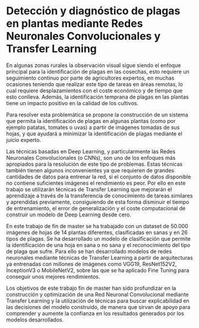 # Detección y diagnóstico de plagas en plantas mediante Redes Neuronales Convolucionales y Transfer Learning

En algunas zonas rurales la observación visual sigue siendo el enfoque principal para la identificación de plagas en las cosechas, esto requiere un seguimiento continuo por parte de agricultores expertos, en muchas ocasiones teniendo que realizar este tipo de tareas en áreas remotas, lo cual requiere desplazamientos con el coste económico y de tiempo que esto conlleva. Además, la identificación temprana de plagas en las plantas tiene un impacto positivo en la calidad de los cultivos.

Para resolver esta problemática se propone la construcción de un sistema que permita la identificación de plagas en algunas plantas (como por ejemplo patatas, tomates o uvas) a partir de imágenes tomadas de sus hojas, y que ayudará a minimizar la identificación de plagas mediante el juicio experto.

Las técnicas basadas en Deep Learning, y particularmente las Redes Neuronales Convolucionales (o CNNs), son uno de los enfoques más apropiados para la resolución de este tipo de problemas. Estas técnicas también tienen algunos inconvenientes ya que requieren de grandes cantidades de datos para entrenar la red, si el conjunto de datos disponible no contiene suficientes imágenes el rendimiento es peor. Por ello en este trabajo se utilizarán técnicas de Transfer Learning que mejorarán el aprendizaje a través de la transferencia de conocimiento de tareas similares y aprendidas previamente, consiguiendo de esta forma disminuir el tiempo de entrenamiento, el error de generalización y el coste computacional de construir un modelo de Deep Learning desde cero.

En este trabajo de fin de master se ha trabajado con un dataset de 50.000 imágenes de hojas de 14 plantas diferentes, clasificadas en sanas y en 26 tipos de plagas. Se ha desarrollado un modelo de clasificación que permite la identificación de una hoja en sana o no sana y el reconocimiento del tipo de plaga que sufre. Para ello se han desarrollado modelos de redes neuronales mediante técnicas de Transfer Learning a partir de arquitecturas ya entrenadas con millones de imágenes como VGG19, ResNet152V2, InceptionV3 o MobileNetV2, sobre las que se ha aplicado Fine Tuning para conseguir unos mejores rendimientos.

Los objetivos de este trabajo fin de master han sido profundizar en la construcción y optimización de una Red Neuronal Convolucional mediante Transfer Learning y la utilización de técnicas para buscar explicabilidad en las decisiones del modelo construido, de manera que sirvan de apoyo para comprender y aumente la confíanza en los resultados generados por los modelos desarrollados.

